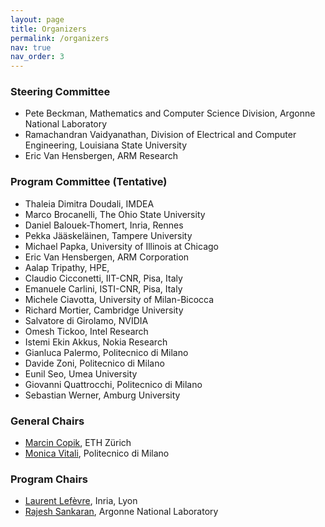 ```yaml
---
layout: page
title: Organizers
permalink: /organizers
nav: true
nav_order: 3
---
```


### Steering Committee

* Pete Beckman, Mathematics and Computer Science Division, Argonne National Laboratory
* Ramachandran Vaidyanathan, Division of Electrical and Computer Engineering, Louisiana State University
* Eric Van Hensbergen, ARM Research

### Program Committee (Tentative)

* Thaleia Dimitra Doudali, IMDEA
* Marco Brocanelli, The Ohio State University 
* Daniel Balouek-Thomert, Inria, Rennes
* Pekka Jääskeläinen, Tampere University
* Michael Papka, University of Illinois at Chicago
* Eric Van Hensbergen, ARM Corporation
* Aalap Tripathy, HPE, 
* Claudio Cicconetti, IIT-CNR, Pisa, Italy
* Emanuele Carlini, ISTI-CNR, Pisa, Italy
* Michele Ciavotta, University of Milan-Bicocca
* Richard Mortier, Cambridge University
* Salvatore di Girolamo, NVIDIA
* Omesh Tickoo, Intel Research
* Istemi Ekin Akkus, Nokia Research
* Gianluca Palermo, Politecnico di Milano
* Davide Zoni, Politecnico di Milano
* Eunil Seo, Umea University
* Giovanni Quattrocchi, Politecnico di Milano
* Sebastian Werner, Amburg University

### General Chairs
* <a href="https://mcopik.github.io/">Marcin Copik</a>, ETH Zürich
* <a href="https://vitali.faculty.polimi.it/?lang=en">Monica Vitali</a>, Politecnico di Milano

### Program Chairs
* <a href="https://perso.ens-lyon.fr/laurent.lefevre/">Laurent Lefèvre</a>,  Inria, Lyon
* <a href="https://www.mcs.anl.gov/~rajesh">Rajesh Sankaran</a>, Argonne National Laboratory
